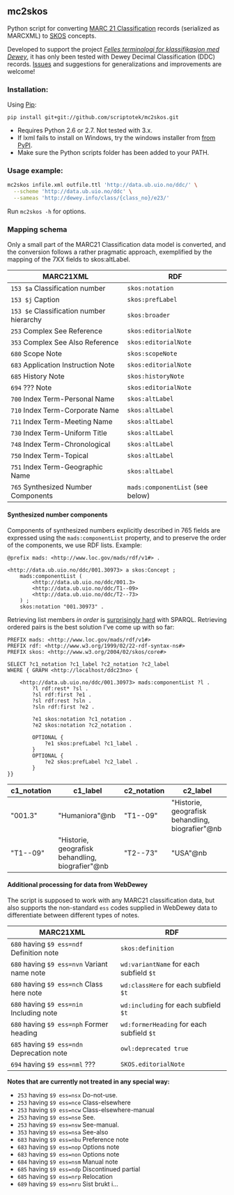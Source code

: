 mc2skos
---

Python script for converting
[MARC 21 Classification](http://www.loc.gov/marc/classification/)
records (serialized as MARCXML) to
[SKOS](http://www.w3.org/2004/02/skos/) concepts.

Developed to support the
project *[Felles terminologi for klassifikasjon med Dewey](http://www.ub.uio.no/om/prosjekter/deweymapping/index.html)*,
it has only been tested with Dewey Decimal Classification (DDC) records.
[Issues](https://github.com/scriptotek/mc2skos/issues) and
suggestions for generalizations and improvements are welcome!

### Installation:

Using [Pip](http://pip.readthedocs.org/en/latest/installing.html):
```
pip install git+git://github.com/scriptotek/mc2skos.git
```

* Requires Python 2.6 or 2.7. Not tested with 3.x.
* If lxml fails to install on Windows, try the windows installer
from [from PyPI](https://pypi.python.org/pypi/lxml/3.4.0).
* Make sure the Python scripts folder has been added to your PATH.

### Usage example:

```bash
mc2skos infile.xml outfile.ttl 'http://data.ub.uio.no/ddc/' \
  --scheme 'http://data.ub.uio.no/ddc' \
  --sameas 'http://dewey.info/class/{class_no}/e23/'
```

Run `mc2skos -h` for options.

### Mapping schema

Only a small part of the MARC21 Classification
data model is converted, and the conversion follows a rather
pragmatic approach, exemplified by the mapping of the 7XX fields
to skos:altLabel.


| MARC21XML                                        | RDF                                  |
|--------------------------------------------------|--------------------------------------|
| `153 $a` Classification number                   | `skos:notation`                      |
| `153 $j` Caption                                 | `skos:prefLabel`                     |
| `153 $e` Classification number hierarchy         | `skos:broader`                       |
| `253` Complex See Reference                      | `skos:editorialNote`                 |
| `353` Complex See Also Reference                 | `skos:editorialNote`                 |
| `680` Scope Note                                 | `skos:scopeNote`                     |
| `683` Application Instruction Note               | `skos:editorialNote`                 |
| `685` History Note                               | `skos:historyNote`                   |
| `694` ??? Note                                   | `skos:editorialNote`                 |
| `700` Index Term-Personal Name                   | `skos:altLabel`                      |
| `710` Index Term-Corporate Name                  | `skos:altLabel`                      |
| `711` Index Term-Meeting Name                    | `skos:altLabel`                      |
| `730` Index Term-Uniform Title                   | `skos:altLabel`                      |
| `748` Index Term-Chronological                   | `skos:altLabel`                      |
| `750` Index Term-Topical                         | `skos:altLabel`                      |
| `751` Index Term-Geographic Name                 | `skos:altLabel`                      |
| `765` Synthesized Number Components              | `mads:componentList` (see below)     |


#### Synthesized number components

Components of synthesized numbers explicitly described in 765 fields are
expressed using the `mads:componentList` property, and to preserve the order of the
components, we use RDF lists. Example:

```turtle
@prefix mads: <http://www.loc.gov/mads/rdf/v1#> .

<http://data.ub.uio.no/ddc/001.30973> a skos:Concept ;
    mads:componentList (
        <http://data.ub.uio.no/ddc/001.3>
        <http://data.ub.uio.no/ddc/T1--09>
        <http://data.ub.uio.no/ddc/T2--73>
    ) ;
    skos:notation "001.30973" .

```

Retrieving list members *in order* is [surprisingly hard](http://answers.semanticweb.com/questions/18056/querying-rdf-lists-collections-with-sparql) with SPARQL.
Retrieving ordered pairs is the best solution I've come up with so far:

```sparql
PREFIX mads: <http://www.loc.gov/mads/rdf/v1#>
PREFIX rdf: <http://www.w3.org/1999/02/22-rdf-syntax-ns#>
PREFIX skos: <http://www.w3.org/2004/02/skos/core#>

SELECT ?c1_notation ?c1_label ?c2_notation ?c2_label
WHERE { GRAPH <http://localhost/ddc23no> {

    <http://data.ub.uio.no/ddc/001.30973> mads:componentList ?l .
        ?l rdf:rest* ?sl .
        ?sl rdf:first ?e1 .
        ?sl rdf:rest ?sln .
        ?sln rdf:first ?e2 .

        ?e1 skos:notation ?c1_notation .
        ?e2 skos:notation ?c2_notation .

        OPTIONAL {
            ?e1 skos:prefLabel ?c1_label .
        }
        OPTIONAL {
            ?e2 skos:prefLabel ?c2_label .
        }
}}
```

| c1_notation | c1_label                                         | c2_notation | c2_label                                         |
|-------------|--------------------------------------------------|-------------|--------------------------------------------------|
| "001.3"     | "Humaniora"@nb                                   | "T1--09"    | "Historie, geografisk behandling, biografier"@nb |
| "T1--09"    | "Historie, geografisk behandling, biografier"@nb | "T2--73"    | "USA"@nb                                         |


#### Additional processing for data from WebDewey

The script is supposed to work with any MARC21 classification data, but also supports the non-standard `ess` codes supplied in WebDewey data to differentiate between different types of notes.

| MARC21XML                                         | RDF                                           |
|---------------------------------------------------|-----------------------------------------------|
| `680` having `$9 ess=ndf` Definition note         | `skos:definition`                             |
| `680` having `$9 ess=nvn` Variant name note       | `wd:variantName` for each subfield `$t`       |
| `680` having `$9 ess=nch` Class here note         | `wd:classHere` for each subfield `$t`         |
| `680` having `$9 ess=nin` Including note          | `wd:including` for each subfield `$t`         |
| `680` having `$9 ess=nph` Former heading          | `wd:formerHeading` for each subfield `$t`     |
| `685` having `$9 ess=ndn` Deprecation note        | `owl:deprecated true`                         |
| `694` having `$9 ess=nml` ???                     | `SKOS.editorialNote`                          |

**Notes that are currently not treated in any special way:**

* `253` having `$9 ess=nsx` Do-not-use.
* `253` having `$9 ess=nce` Class-elsewhere
* `253` having `$9 ess=ncw` Class-elsewhere-manual
* `253` having `$9 ess=nse` See.
* `253` having `$9 ess=nsw` See-manual.
* `353` having `$9 ess=nsa` See-also
* `683` having `$9 ess=nbu` Preference note
* `683` having `$9 ess=nop` Options note
* `683` having `$9 ess=non` Options note
* `684` having `$9 ess=nsm` Manual note
* `685` having `$9 ess=ndp` Discontinued partial
* `685` having `$9 ess=nrp` Relocation
* `689` having `$9 ess=nru` Sist brukt i...
